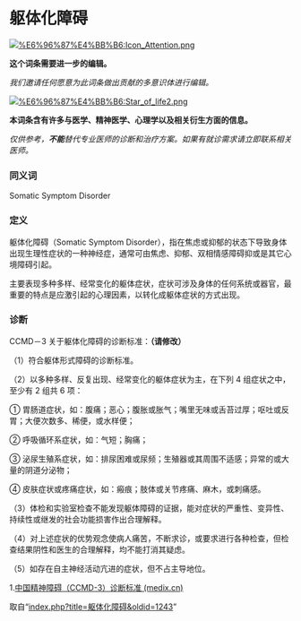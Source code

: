 <!-- Source: 躯体化障碍 -->

# 躯体化障碍

![](images/thumb/0/03/Icon_Attention.png/60px-Icon_Attention.png)[%E6%96%87%E4%BB%B6:Icon_Attention.png](%E6%96%87%E4%BB%B6:Icon_Attention.png)

**这个词条需要进一步的编辑。**

_我们邀请任何愿意为此词条做出贡献的多意识体进行编辑。_

![](images/thumb/2/2d/Star_of_life2.png/60px-Star_of_life2.png)[%E6%96%87%E4%BB%B6:Star_of_life2.png](%E6%96%87%E4%BB%B6:Star_of_life2.png)

**本词条含有许多与医学、精神医学、心理学以及相关衍生方面的信息。**

_仅供参考，**不能**替代专业医师的诊断和治疗方案。如果有就诊需求请立即联系相关医师。_

### 同义词

Somatic Symptom Disorder

### **定义**

躯体化障碍（Somatic Symptom Disorder），指在焦虑或抑郁的状态下导致身体出现生理性症状的一种神经症，通常可由焦虑、抑郁、双相情感障碍抑或是其它心境障碍引起。

主要表现多种多样、经常变化的躯体症状，症状可涉及身体的任何系统或器官，最重要的特点是应激引起的心理因素，以转化成躯体症状的方式出现。

### **诊断**

CCMD－3 关于躯体化障碍的诊断标准：**（请修改）**

（1）符合躯体形式障碍的诊断标准。

（2）以多种多样、反复出现、经常变化的躯体症状为主，在下列 4 组症状之中，至少有 2 组共 6 项：

① 胃肠道症状，如：腹痛；恶心；腹胀或胀气；嘴里无味或舌苔过厚；呕吐或反胃；大便次数多、稀便，或水样便；

② 呼吸循环系症状，如：气短；胸痛；

③ 泌尿生殖系症状，如：排尿困难或尿频；生殖器或其周围不适感；异常的或大量的阴道分泌物；

④ 皮肤症状或疼痛症状，如：瘢痕；肢体或关节疼痛、麻木，或刺痛感。

（3）体检和实验室检查不能发现躯体障碍的证据，能对症状的严重性、变异性、持续性或继发的社会功能损害作出合理解释。

（4）对上述症状的优势观念使病人痛苦，不断求诊，或要求进行各种检查，但检查结果阴性和医生的合理解释，均不能打消其疑虑。

（5）如存在自主神经活动亢进的症状，但不占主导地位。

>

1.[中国精神障碍（CCMD-3）诊断标准 (medix.cn)](http://wap.medix.cn/Module/Disease/DiagnosticCriteria/Text.aspx?code=08080005)

取自“[index.php?title=躯体化障碍&oldid=1243](index.php?title=%E8%BA%AF%E4%BD%93%E5%8C%96%E9%9A%9C%E7%A2%8D&oldid=1243)”

